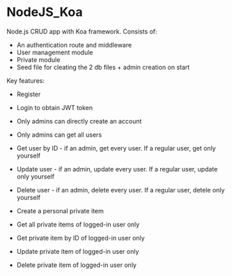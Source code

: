 # NodeJS_Koa

Node.js CRUD app with Koa framework. Consists of:

- An authentication route and middleware
- User management module
- Private module
- Seed file for cleating the 2 db files + admin creation on start


Key features:
- Register
- Login to obtain JWT token

- Only admins can directly create an account
- Only admins can get all users
- Get user by ID - if an admin, get every user. If a regular user, get only yourself
- Update user - if an admin, update every user. If a regular user, update only yourself
- Delete user - if an admin, delete every user. If a regular user, detele only yourself

- Create a personal private item
- Get all private items of logged-in user only
- Get private item by ID of logged-in user only
- Update private item of logged-in user only
- Delete private item of logged-in user only